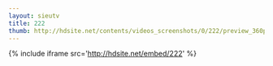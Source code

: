 ```yaml
---
layout: sieutv
title: 222
thumb: http://hdsite.net/contents/videos_screenshots/0/222/preview_360p.mp4.jpg
---
```

{% include iframe src='http://hdsite.net/embed/222' %}
 
